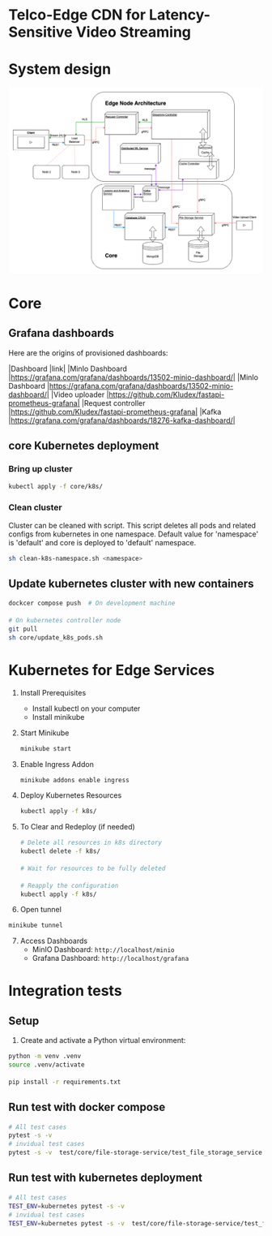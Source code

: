 # Telco-Edge CDN for Latency-Sensitive Video Streaming



# System design

![System design](images/system_design.png)

# Core

## Grafana dashboards

Here are the origins of provisioned dashboards:

|Dashboard           |link|
|MinIo Dashboard     |https://grafana.com/grafana/dashboards/13502-minio-dashboard/|
|MinIo Dashboard     |https://grafana.com/grafana/dashboards/13502-minio-dashboard/|
|Video uploader      |https://github.com/Kludex/fastapi-prometheus-grafana|
|Request controller  |https://github.com/Kludex/fastapi-prometheus-grafana|
|Kafka               |https://grafana.com/grafana/dashboards/18276-kafka-dashboard/|

## core Kubernetes deployment

### Bring up cluster

```bash
kubectl apply -f core/k8s/
```

### Clean cluster

Cluster can be cleaned with script. This script deletes all pods and related configs from kubernetes in one namespace. Default value for 'namespace' is 'default' and core is deployed to 'default' namespace.
```bash
sh clean-k8s-namespace.sh <namespace>
```

## Update kubernetes cluster with new containers

```bash
dockcer compose push  # On development machine

# On kubernetes controller node
git pull
sh core/update_k8s_pods.sh
```



# Kubernetes for Edge Services

1. Install Prerequisites
   - Install kubectl on your computer
   - Install minikube

2. Start Minikube
   ```bash
   minikube start
   ```

3. Enable Ingress Addon
   ```bash
   minikube addons enable ingress
   ```

4. Deploy Kubernetes Resources
   ```bash
   kubectl apply -f k8s/
   ```

5. To Clear and Redeploy (if needed)
   ```bash
   # Delete all resources in k8s directory
   kubectl delete -f k8s/
   
   # Wait for resources to be fully deleted
   
   # Reapply the configuration
   kubectl apply -f k8s/
   ```

6. Open tunnel
```bash
minikube tunnel
```

7. Access Dashboards
   - MinIO Dashboard: ```http://localhost/minio```
   - Grafana Dashboard: ```http://localhost/grafana```


# Integration tests

## Setup

1. Create and activate a Python virtual environment:
```sh
python -m venv .venv
source .venv/activate 

pip install -r requirements.txt
```

## Run test with docker compose

```bash
# All test cases
pytest -s -v
# invidual test cases
pytest -s -v  test/core/file-storage-service/test_file_storage_service.py
```
## Run test with kubernetes deployment

```bash
# All test cases
TEST_ENV=kubernetes pytest -s -v
# invidual test cases
TEST_ENV=kubernetes pytest -s -v  test/core/file-storage-service/test_file_storage_service.py
```
